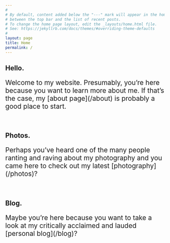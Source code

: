 ```yaml
---
#
# By default, content added below the "---" mark will appear in the home page
# between the top bar and the list of recent posts.
# To change the home page layout, edit the _layouts/home.html file.
# See: https://jekyllrb.com/docs/themes/#overriding-theme-defaults
#
layout: page
title: Home
permalink: /
---
```


## Hello.

<div class="glitch" id="glitch-about"></div>

<p style="font-size: 1.5em">Welcome to my website. Presumably, you’re here because you want to learn more about me. If that’s the case, my [about page](/about) is probably a good place to start.</p>

<br />

## Photos.
<div class="glitch" id="glitch-photos"></div>

<p style="font-size: 1.5em">Perhaps you’ve heard one of the many people ranting and raving about my photography and you came here to check out my latest [photography](/photos)?</p>

<br />

## Blog.
<div class="glitch" id="glitch-blog"></div>

<p style="font-size: 1.5em">Maybe you’re here because you want to take a look at my critically acclaimed and lauded [personal blog](/blog)?</p>
